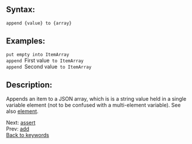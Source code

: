 ## Syntax:
`append {value} to {array}`
## Examples:
`put empty into ItemArray`  
`append `First value` to ItemArray`  
`append `Second value` to ItemArray`
## Description:
Appends an item to a JSON array, which is is a string value held in a single variable element (not to be confused with a multi-element variable). See also [element](element.md).

Next: [assert](assert.md)  
Prev: [add](add.md)  
[Back to keywords](../keywords.md)
